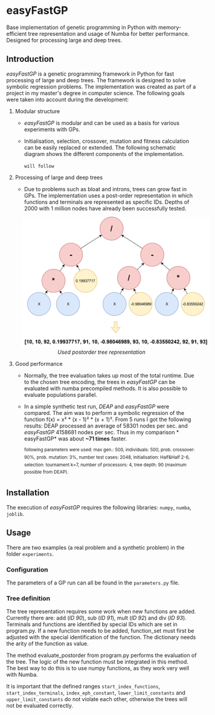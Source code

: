 # easyFastGP

Base implementation of genetic programming in Python with memory-efficient tree representation and usage of Numba for
better performance. Designed for processing large and deep trees.

## Introduction

*easyFastGP* is a genetic programming framework in Python for fast processing of large and deep trees. The framework is
designed to solve symbolic regression problems. The implementation was created as part of a project in my master's
degree in computer science. The following goals were taken into account during the development:

1. Modular structure
    - *easyFastGP* is modular and can be used as a basis for various experiments with GPs.
    - Initialisation, selection, crossover, mutation and fitness calculation can be easily replaced or extended. The
      following schematic diagram shows the different components of the implementation.

      `will follow`

2. Processing of large and deep trees
    - Due to problems such as bloat and introns, trees can grow fast in GPs. The implementation uses a post-order
      representation in which functions and terminals are represented as specific IDs. Depths of 2000 with 1 million
      nodes have already been successfully tested.

<figure style="text-align:center;">
<img src="tree_repr.png" style="max-width: 500px;">
<figcaption>
<i>Used postorder tree representation</i>
</figcaption>
</figure>

3. Good performance
    - Normally, the tree evaluation takes up most of the total runtime. Due to the chosen tree encoding, the trees in
      *easyFastGP* can be evaluated with numba precompiled methods. It is also possible to evaluate populations
      parallel.
    - In a simple synthetic test run, *DEAP* and *easyFastGP* were compared. The aim was to perform a symbolic
      regression of the function f(x) = x² * (x - 1)² * (x + 1)². From 5 runs I got the following results: DEAP
      processed an average of 58301 nodes per sec. and *easyFastGP* 4158681 nodes per sec. Thus in my comparison *
      easyFastGP* was about **~71 times** faster.

      <sup>following parameters were used: max gen.: 500, individuals: 500, prob. crossover: 90%, prob. mutation: 3%,
      number test cases: 2048, initialisation: Half&Half 2-6, selection: tournament k=7, number of processors: 4, tree
      depth: 90 (maximum possible from DEAP).</sup>

## Installation

The execution of *easyFastGP* requires the following libraries: `numpy`, `numba`, `joblib`.

## Usage

There are two examples (a real problem and a synthetic problem) in the folder `experiments`.

### Configuration
The parameters of a GP run can all be found in the `parameters.py` file.

### Tree definition
The tree representation requires some work when new functions are added. Currently there are: add (*ID 90*), sub (*ID
91*), mult (*ID 92*) and div (*ID 93*). Terminals and functions are identified by special IDs which are set in
program.py. If a new function needs to be added, function_set must first be adjusted with the special identification of
the function. The dictionary needs the arity of the function as value.

The method evaluate_postorder from program.py performs the evaluation of the tree. The logic of the new function must be
integrated in this method. The best way to do this is to use numpy functions, as they work very well with Numba.

It is important that the defined ranges `start_index_functions`, `start_index_terminals`, `index_eph_constant`,
`lower_limit_constants` and `upper_limit_constants` do not violate each other, otherwise the trees will not be evaluated
correctly.